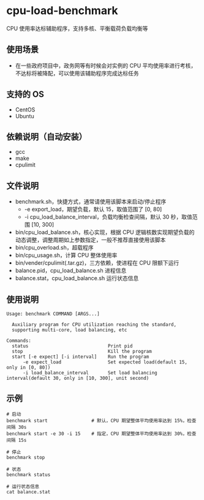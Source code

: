 # cpu-load-benchmark
CPU 使用率达标辅助程序，支持多核、平衡载荷负载均衡等

## 使用场景
- 在一些政府项目中，政务网等有时候会对实例的 CPU 平均使用率进行考核，不达标将被降配，可以使用该辅助程序完成达标任务

## 支持的 OS
- CentOS
- Ubuntu

## 依赖说明（自动安装）
- gcc
- make
- cpulimit

## 文件说明
- benchmark.sh，快捷方式，通常请使用该脚本来启动/停止程序
  - -e export_load，期望负载，默认 15，取值范围了 [0, 80]
  - -i cpu_load_balance_interval，负载均衡检查间隔，默认 30 秒，取值范围 [10, 300]
- bin/cpu_load_balance.sh，核心实现，根据 CPU 逻辑核数实现期望负载的动态调整，调整周期如上参数指定，一般不推荐直接使用该脚本
- bin/cpu_overload.sh，超载程序
- bin/cpu_usage.sh，计算 CPU 整体使用率
- bin/vender/cpulimit(.tar.gz)，三方依赖，使进程在 CPU 限额下运行
- balance.pid，cpu_load_balance.sh 进程信息
- balance.stat，cpu_load_balance.sh 运行状态信息


## 使用说明
```shell
Usage: benchmark COMMAND [ARGS...]

  Auxiliary program for CPU utilization reaching the standard, 
  supporting multi-core, load balancing, etc

Commands:
  status                             Print pid
  stop                               Kill the program
  start [-e expect] [-i interval]    Run the program
      -e expect_load                 Set expected load(default 15, only in [0, 80])                    
      -i load_balance_interval       Set load balancing interval(default 30, only in [10, 300], unit second)
```

## 示例
```shell
# 启动
benchmark start                # 默认，CPU 期望整体平均使用率达到 15%，检查间隔 30s
benchmark start -e 30 -i 15    # 指定，CPU 期望整体平均使用率达到 30%，检查间隔 15s

# 停止
benchmark stop

# 状态
benchmark status

# 运行状态信息
cat balance.stat
```